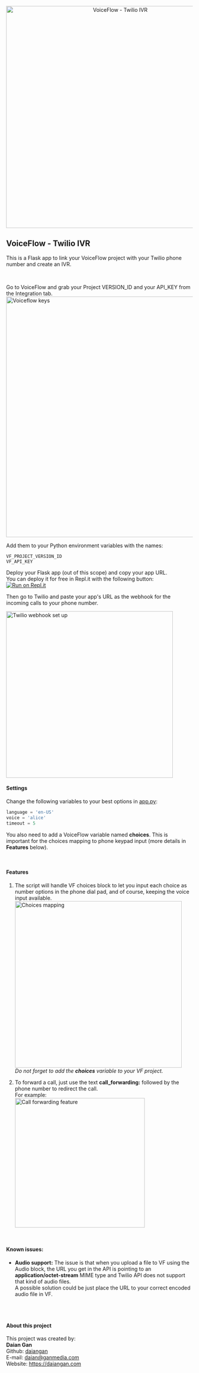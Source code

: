 
<p align="center">
  <img src="https://ganmedia-projects.s3.amazonaws.com/voiceflow-twilio-ivr/header_image.jpg" width="600" alt="VoiceFlow - Twilio IVR"/>
</p>

## VoiceFlow - Twilio IVR
This is a Flask app to link your VoiceFlow project with your 
Twilio phone number and create an IVR.  

<br>

Go to VoiceFlow and grab your Project VERSION_ID and your API_KEY from 
the Integration tab.  
<img src="https://ganmedia-projects.s3.amazonaws.com/voiceflow-twilio-ivr/vf_api_key.jpg" width="650" alt="Voiceflow keys"/>


Add them to your Python environment variables with the names:  
```text
VF_PROJECT_VERSION_ID
VF_API_KEY
```

Deploy your Flask app (out of this scope) and copy your app URL.  
You can deploy it for free in Repl.it with the following button:  
[![Run on Repl.it](https://repl.it/badge/github/daiangan/manychat-dialogflow-connector)](https://repl.it/github/daiangan/manychat-dialogflow-connector)
  
Then go to Twilio and paste your app's URL as the webhook for the incoming calls 
to your phone number.  

<img src="https://ganmedia-projects.s3.amazonaws.com/voiceflow-twilio-ivr/twilio_webhook_setup.jpg" width="450" alt="Twilio webhook set up"/>


<br>

#### Settings
Change the following variables to your best options in [app.py](app.py):  
```python
language = 'en-US'
voice = 'alice'
timeout = 5
```

You also need to add a VoiceFlow variable named __choices__. 
This is important for the choices mapping to phone keypad input (more details in __Features__ below).

<br>

#### Features
1. The script will handle VF choices block to let you input each choice as
number options in the phone dial pad, and of course, keeping the voice input available.  
   <img src="https://ganmedia-projects.s3.amazonaws.com/voiceflow-twilio-ivr/keypad_mapping.jpg" width="450" alt="Choices mapping"/>  
   _Do not forget to add the __choices__ variable to your VF project._  
   


2. To forward a call, just use the text __call_forwarding:__ followed by the phone 
number to redirect the call.  
   For example:  
   <img src="https://ganmedia-projects.s3.amazonaws.com/voiceflow-twilio-ivr/call_forwarding.jpg" width="350" alt="Call forwarding feature"/>


<br>

#### Known issues:
- __Audio support:__ The issue is that when you upload a file to VF using the Audio 
  block, the URL you get in the API is pointing to an __application/octet-stream__
  MIME type and Twilio API does not support that kind of audio files.  
  A possible solution could be just place the URL to your correct encoded audio
  file in VF.


<br>
<br>

#### About this project

This project was created by:
<br>
__Daian Gan__<br>
Github: [daiangan](https://github.com/daiangan)<br/>
E-mail: daian@ganmedia.com<br/>
Website: https://daiangan.com<br/>